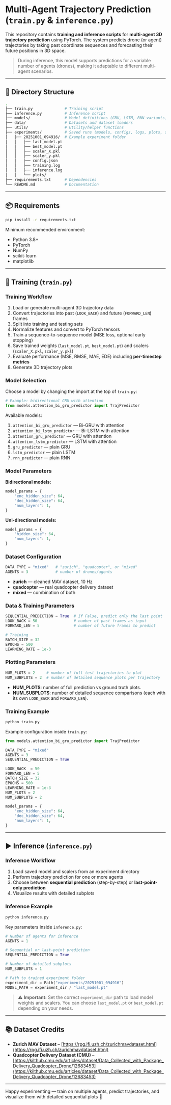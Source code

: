 # Multi-Agent Trajectory Prediction (`train.py` & `inference.py`)

This repository contains **training and inference scripts** for **multi-agent 3D trajectory prediction** using PyTorch. The system predicts drone (or agent) trajectories by taking past coordinate sequences and forecasting their future positions in 3D space.

> During inference, this model supports predictions for a variable number of agents (drones), making it adaptable to different multi-agent scenarios.

---

## 📂 Directory Structure

```bash
.
├── train.py              # Training script
├── inference.py          # Inference script
├── models/               # Model definitions (GRU, LSTM, RNN variants)
├── data/                 # Datasets and dataset loaders
├── utils/                # Utility/helper functions
├── experiments/          # Saved runs (models, configs, logs, plots, scalers)
│   ├── 20251001_094916/  # Example experiment folder
│   │   ├── last_model.pt
│   │   ├── best_model.pt
│   │   ├── scaler_X.pkl
│   │   ├── scaler_y.pkl
│   │   ├── config.json
│   │   ├── training.log
│   │   ├── inference.log
│   │   └── plots/
├── requirements.txt      # Dependencies
└── README.md             # Documentation
```

---

## 📦 Requirements

```bash
pip install -r requirements.txt
```

Minimum recommended environment:

* Python 3.8+
* PyTorch
* NumPy
* scikit-learn
* matplotlib

---

## 🔁 Training (`train.py`)

### Training Workflow

1. Load or generate multi-agent 3D trajectory data
2. Convert trajectories into past (`LOOK_BACK`) and future (`FORWARD_LEN`) frames
3. Split into training and testing sets
4. Normalize features and convert to PyTorch tensors
5. Train a sequence-to-sequence model (MSE loss, optional early stopping)
6. Save trained weights (`last_model.pt`, `best_model.pt`) and scalers (`scaler_X.pkl`, `scaler_y.pkl`)
7. Evaluate performance (MSE, RMSE, MAE, EDE) including **per-timestep metrics**
8. Generate 3D trajectory plots

### Model Selection

Choose a model by changing the import at the top of `train.py`:

```python
# Example: bidirectional GRU with attention
from models.attention_bi_gru_predictor import TrajPredictor
```

Available models:

1. `attention_bi_gru_predictor` — Bi-GRU with attention
2. `attention_bi_lstm_predictor` — Bi-LSTM with attention
3. `attention_gru_predictor` — GRU with attention
4. `attention_lstm_predictor` — LSTM with attention
5. `gru_predictor` — plain GRU
6. `lstm_predictor` — plain LSTM
7. `rnn_predictor` — plain RNN

### Model Parameters

**Bidirectional models:**

```python
model_params = {
    "enc_hidden_size": 64,
    "dec_hidden_size": 64,
    "num_layers": 1,
}
```

**Uni-directional models:**

```python
model_params = {
    "hidden_size": 64,
    "num_layers": 1,
}
```

### Dataset Configuration

```python
DATA_TYPE = "mixed"   # "zurich", "quadcopter", or "mixed"
AGENTS = 3            # number of drones/agents
```

* **zurich** — cleaned MAV dataset, 10 Hz
* **quadcopter** — real quadcopter delivery dataset
* **mixed** — combination of both

### Data & Training Parameters

```python
SEQUENTIAL_PREDICTION = True  # If False, predict only the last point
LOOK_BACK = 50                # number of past frames as input
FORWARD_LEN = 5               # number of future frames to predict

# Training
BATCH_SIZE = 32
EPOCHS = 500
LEARNING_RATE = 1e-3
```

### Plotting Parameters

```python
NUM_PLOTS = 2     # number of full test trajectories to plot
NUM_SUBPLOTS = 2  # number of detailed sequence plots per trajectory
```

* **NUM_PLOTS**: number of full prediction vs ground truth plots.
* **NUM_SUBPLOTS**: number of detailed sequence comparisons (each with its own `LOOK_BACK` and `FORWARD_LEN`).

### Training Example

```bash
python train.py
```

Example configuration inside `train.py`:

```python
from models.attention_bi_gru_predictor import TrajPredictor

DATA_TYPE = "mixed"
AGENTS = 3
SEQUENTIAL_PREDICTION = True

LOOK_BACK  = 50
FORWARD_LEN = 5
BATCH_SIZE = 32
EPOCHS = 500
LEARNING_RATE = 1e-3
NUM_PLOTS = 2
NUM_SUBPLOTS = 2

model_params = {
    "enc_hidden_size": 64,
    "dec_hidden_size": 64,
    "num_layers": 1,
}
```

---

## ▶️ Inference (`inference.py`)

### Inference Workflow

1. Load saved model and scalers from an experiment directory
2. Perform trajectory prediction for one or more agents
3. Choose between **sequential prediction** (step-by-step) or **last-point-only prediction**
4. Visualize results with detailed subplots

### Inference Example

```bash
python inference.py
```

Key parameters inside `inference.py`:

```python
# Number of agents for inference
AGENTS = 1

# Sequential or last-point prediction
SEQUENTIAL_PREDICTION = True

# Number of detailed subplots
NUM_SUBPLOTS = 1

# Path to trained experiment folder
experiment_dir = Path("experiments/20251001_094916")
MODEL_PATH = experiment_dir / "last_model.pt"
```

> ⚠️ **Important:** Set the correct `experiment_dir` path to load model weights and scalers.
> You can choose `last_model.pt` or `best_model.pt` depending on your needs.

---

## 📚 Dataset Credits

* **Zurich MAV Dataset** – [https://rpg.ifi.uzh.ch/zurichmavdataset.html](https://rpg.ifi.uzh.ch/zurichmavdataset.html)
* **Quadcopter Delivery Dataset (CMU)** – [https://kilthub.cmu.edu/articles/dataset/Data_Collected_with_Package_Delivery_Quadcopter_Drone/12683453](https://kilthub.cmu.edu/articles/dataset/Data_Collected_with_Package_Delivery_Quadcopter_Drone/12683453)

---

Happy experimenting — train on multiple agents, predict trajectories, and visualize them with detailed sequential plots 🚀
